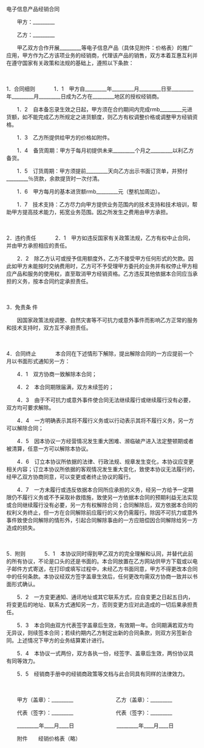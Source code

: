 



电子信息产品经销合同



 

　　甲方：_________　　

　　乙方：_________　　

　　甲乙双方合作开展_________等电子信息产品（具体见附件：价格表）的推广应用，甲方作为乙方该项业务的经销商，代理该产品的销售，双方本着互惠互利并在遵守国家有关政策和法规的基础上，遵照以下条款：

　　

1．合同细则
　　
　1．1　甲方自_________年_________月_________日至_________年_________月_________日成为乙方在_________地区的授权经销商。

　　1．2　自本备忘录生效之日起，甲方须在合约期间内完成rmb_________元进货额，如不能完成乙方所规定之进货额度，则乙方有权调整价格或调整甲方经销资格。

　　1．3　乙方所提供给甲方的价格如附件。

　　1．4　备货周期：甲方于每月初提供未来_________个月之_________以利乙方备货。

　　1．5　订货周期：甲方须提前_________天向乙方出示书面订货单，并预付_________％货款，余款提货时一次付清。

　　1．6　甲方每月的基本进货额rmb_________元（整机加周边）。

　　1．7　技术支持：乙方尽力向甲方提供业务范围内的技术支持和技术培训，帮助甲方提高技术能力，拓宽业务范围。因之所发生之费用由甲方承担。

　　

2．违约责任
　　
　2．1　甲方如违反国家有关政策法规，乙方有权中止合同，并由甲方承担相应的责任。

　　2．2　除乙方认可或授予信用额度外，乙方不接受甲方任何形式的欠款。因此如甲方未能按时交纳费用时，乙方可不予受理甲方委托的业务并有权停止甲方相应产品和服务的使用权，直至取消甲方经销资格。乙方违反其他依据本合同应当承担的义务，按本合同约定承担责任。

　　

3．免责条
件

　　因国家政策法规调整、自然灾害等不可抗力或意外事件而影响乙方正常的服务和技术支持时，双方互不承担责任。

　　

4．合同终止
　　
　本合同在下述情形下解除，提出解除合同的一方应提前一个月以书面形式通知另一方：

　　4．1　双方协商一致解除本合同；

　　4．2　本合同期限届满，双方未续签的；

　　4．3　由于不可抗力或意外事件使合同无法继续履行或继续履行没有必要，双方均可要求解除。

　　4．4　一方明确表示其将不履行义务或以行动表示其将不履行义务，另一方可以解除合同；

　　4．5　因本协议一方经营情况发生重大困难、濒临破产进入法定整顿期或者被清算，任意一方可以解除本协议。

　　4．6　订立本协议所依据的法律、行政法规、规章发生变化，本协议应变更相关内容；订立本协议所依据的客观情况发生重大变化，致使本协议无法履行的，经甲乙双方协商同意，可以变更或者终止协议的履行。

　　4．7　一方未履行或违反依据本合同所应承担的义务，经另一方给予一定期限仍不履行义务或不予采取补救措施，致使另一方依据本合同的预期利益无法实现或合同继续履行没有必要，另一方有权解除合同；合同解除后，双方依据本合同的权利义务终止，但一方在合同解除前应履行的义务仍需履行。除因不可抗力或意外事件致使合同解除的情形外，引起合同解除事由的一方应赔偿因合同解除给另一方造成的损失。

　　

5．附则
　　
　5．1　本协议同时得到甲乙双方的完全理解和认同，并替代此前的所有协议，不论是口头的还是书面的。本合同放置在乙方网站供甲方下载或以电子邮件方式寄送，在打印或填写过程中，未经乙方书面同意，甲方不得更改本合同中的任何条款。本协议经双方签字盖章生效后，任何更改均需双方协商一致并以书面形式确认。

　　5．2　一方变更通知、通讯地址或其它联系方式，应自变更之日起五日内，将变更后的地址、联系方式通知另一方，否则变更方应对此造成的一切后果承担责任。

　　5．3　本合同由双方代表签字盖章后生效，有效期一年。合同期满若双方均无异议，则续签本合同；若续约期内乙方制定出新的合同条款，则双方另签新合同。上述情况下甲方的业务结算累计进行。

　　5．4　本协议一式两份，双方各执一份，经签字、盖章后生效，两份协议具有同等效力。

　　5．5　经销商手册中的经销商政策等文档与此合同具有同样的法律效力。　　

　　

　　甲方（盖章）：_________　　　　　　　　乙方（盖章）：_________　　

　　代表（签字）：_________　　　　　　　　代表（签字）：_________　　

　　_________年____月____日　　　　　　　　_________年____月____日　　

　　附件　　经销价格表（略）